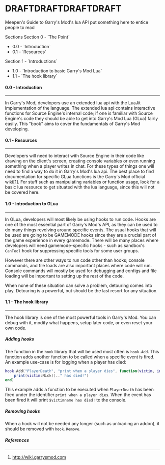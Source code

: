 # DRAFTDRAFTDRAFTDRAFT

Meepen's Guide to Garry's Mod's lua API
put something here to entice people to read


Sections
Section 0 - \`The Point\`
-  0.0 - \`Introduction\`
-  0.1 - \`Resources\`

Section 1 - \`Introductions\`
-  1.0 - \`Introduction to basic Garry's Mod Lua\`
-  1.1 - \`The hook library\`  




#### 0.0 - Introduction
-----------------------
In Garry's Mod, developers use an extended lua api with the LuaJit implementation of the language. The extended lua api contains interactive functions for Source Engine's internal code; if one is familiar with Source Engine's code they should be able to get into Garry's Mod Lua (GLua) fairly easily. This "book" aims to cover the fundamentals of Garry's Mod developing.

#### 0.1 - Resources
--------------------
Developers will need to interact with Source Engine in their code like drawing on the client's screen, creating console variables or even running something when a player writes in chat. For these types of things one will need to find a way to do it in Garry's Mod's lua api. The best place to find documentation for specific GLua functions is the Garry's Mod official wiki[1]. For stuff such as manipulating variables or function usage, look for a basic lua resource to get situated with the lua language, since this will not be covered here.


#### 1.0 - Introduction to GLua
-------------------------------

In GLua, developers will most likely be using hooks to run code. Hooks are one of the most essential part of Garry's Mod's API, as they can be used to do many things revolving around specific events. The usual hooks that will be used are going to be GAMEMODE hooks since they are a crucial part of the game experience in every gamemode. There will be many places where developers will need gamemode-specific hooks - such as sandbox's `CanTool` hook for suppressing specific tools for some user groups. 

However there are other ways to run code other than hooks; console commands, and file loads are also important places where code will run. Console commands will mostly be used for debugging and configs and file loading will be important to setting up the rest of the code.

When none of these situation can solve a problem, detouring comes into play. Detouring is a powerful, but should be the last resort for any situation.

#### 1.1 - The hook library
---------------------------
The hook library is one of the most powerful tools in Garry's Mod. You can debug with it, modify what happens, setup later code, or even reset your own code.

##### Adding hooks 
The function in the `hook` library that will be used most often is `hook.Add`. This function adds another function to be called when a specific event is fired. An example use-case is for logging when a player has died:
```lua
hook.Add("PlayerDeath", "print when a player dies", function(victim, inflictor, attacker)
    print(victim:Nick().." has died!")
end)
```
This example adds a function to be executed when `PlayerDeath` has been fired under the identifier `print when a player dies`. When the event has been fired it will print `$victimname has died!` to the console.
##### Removing hooks
When a hook will not be needed any longer (such as unloading an addon), it should be removed with `hook.Remove`.

##### References
----------------

1. http://wiki.garrysmod.com